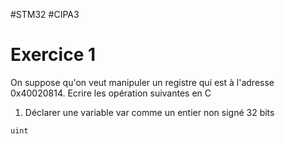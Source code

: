 #STM32 #CIPA3 
# Exercice 1
On suppose qu'on veut manipuler un registre qui est à l'adresse 0x40020814. Ecrire les opération suivantes en C
1. Déclarer une variable var comme un entier non signé 32 bits
```C
uint